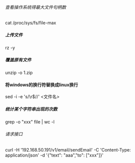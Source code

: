 ###### 查看操作系统得最大文件句柄数
cat /proc/sys/fs/file-max 
##### 上传文件
rz -y
##### 覆盖原有文件
unzip -o 1.zip
#### 将windows的换行符替换成linux换行
sed -i -e 's/\r$//' <文件名>

##### 统计某个字符串出现的次数

grep -o "xxx" file | wc -l

###### 请求接口

curl  -H '192.168.50.191/v1/email/sendEmail' -C 'Content-Type: application/json' -d '{"text": "aaa","to": ["xxx"]}'